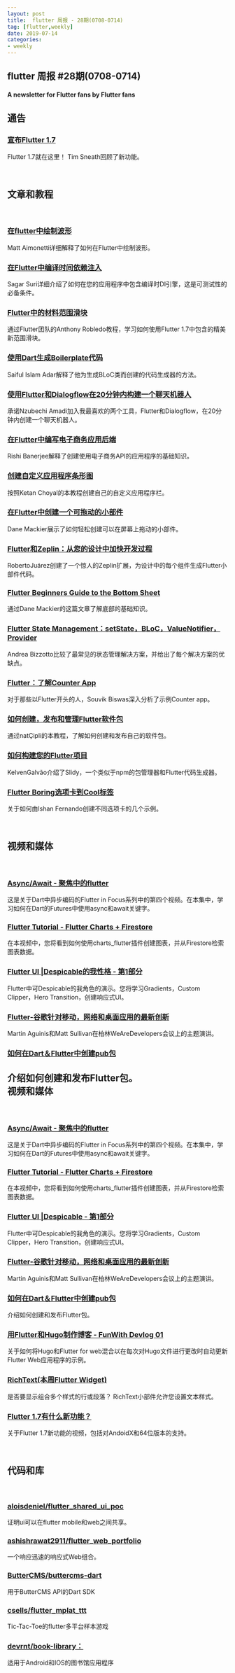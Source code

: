 ```yaml
---
layout: post
title:  flutter 周报 - 28期(0708-0714)
tag: [flutter,weekly]
date: 2019-07-14
categories:
- weekly
---
```



## flutter 周报 #28期(0708-0714)

 
#### **A newsletter for Flutter fans by Flutter fans**

    

通告
-------------

### [宣布Flutter 1.7](/2019/07/14/flutter-1-7-9cab4f34eacf)

Flutter 1.7就在这里！ Tim Sneath回顾了新功能。

  

文章和教程
----------------------

  

### [在flutter中绘制波形](https://matt.aimonetti.net/posts/2019-07-drawing-waveforms-in-flutter/)

Matt Aimonetti详细解释了如何在Flutter中绘制波形。

### [在Flutter中编译时间依赖注入](https://sagarsuri56.hashnode.dev/compile-time-dependency-injection-in-flutter-cjxty3efh005fkvs14va5w339)

Sagar Suri详细介绍了如何在您的应用程序中包含编译时DI引擎，这是可测试性的必备条件。

### [Flutter中的材料范围滑块](https://medium.com/flutter/material-range-slider-in-flutter-a285c6e3447d)

通过Flutter团队的Anthony Robledo教程，学习如何使用Flutter 1.7中包含的精美新范围滑块。

### [使用Dart生成Boilerplate代码](https://medium.com/@saifulislamadar_12003/boilerplate-code-generation-using-dart-e2c08aa21bb7)

Saiful Islam Adar解释了他为生成BLoC类而创建的代码生成器的方法。

### [使用Flutter和Dialogflow在20分钟内构建一个聊天机器人](https://medium.com/flutter-community/build-a-chatbot-in-20-minutes-using-flutter-and-dialogflow-8e9af1014463)

承诺Nzubechi Amadi加入我最喜欢的两个工具，Flutter和Dialogflow，在20分钟内创建一个聊天机器人。

### [在Flutter中编写电子商务应用后端](https://medium.com/flutter-community/coding-an-e-commerce-app-backend-in-flutter-9bd11ed5dcce)

Rishi Banerjee解释了创建使用电子商务API的应用程序的基础知识。

### [创建自定义应用程序条形图](https://medium.com/@ketanchoyal/create-a-custom-app-bar-flutter-e32164e0be6f)

按照Ketan Choyal的本教程创建自己的自定义应用程序栏。

### [在Flutter中创建一个可拖动的小部件](https://medium.com/flutter-community/create-a-draggable-widget-in-flutter-50b61f12635d)

Dane Mackier展示了如何轻松创建可以在屏幕上拖动的小部件。

### [Flutter和Zeplin：从您的设计中加快开发过程](https://medium.com/flutter-community/flutter-and-zeplin-speed-up-the-development-process-from-your-设计45ff5d21166a)

RobertoJuárez创建了一个惊人的Zeplin扩展，为设计中的每个组件生成Flutter小部件代码。

### [Flutter Beginners Guide to the Bottom Sheet](https://medium.com/flutter-community/flutter-beginners-guide-to-using-the-bottom-sheet-b8025573c433)

通过Dane Mackier的这篇文章了解底部的基础知识。

### [Flutter State Management：setState，BLoC，ValueNotifier，Provider](https://medium.com/coding-with-flutter/flutter-state-management-setstate-bloc-valuenotifier-provider-2c11022d871b)

Andrea Bizzotto比较了最常见的状态管理解决方案，并给出了每个解决方案的优缺点。

### [Flutter：了解Counter App](https://medium.com/flutter-community/flutter-understanding-counter-app-ca89de564170)

对于那些以Flutter开头的人，Souvik Biswas深入分析了示例Counter app。

### [如何创建，发布和管理Flutter软件包](https://medium.com/flutter-community/how-to-create-publish-and-manage-flutter-packages-b4f2cd2c6b90)

通过natÇipli的本教程，了解如何创建和发布自己的软件包。

### [如何构建您的Flutter项目](https://medium.com/@kelvengalvao/how-to-structure-your-flutter-project-51f34254a5ae)

KelvenGalvão介绍了Slidy，一个类似于npm的包管理器和Flutter代码生成器。

### [Flutter Boring选项卡到Cool标签](https://mightytechno.com/flutter-boring-tab-to-cool-tab/)

关于如何由Ishan Fernando创建不同选项卡的几个示例。

  

视频和媒体
----------------

  

### [Async/Await  - 聚焦中的flutter](https://www.youtube.com/watch?v=SmTCmDMi4BY)

这是关于Dart中异步编码的Flutter in Focus系列中的第四个视频。在本集中，学习如何在Dart的Futures中使用async和await关键字。

### [Flutter Tutorial  -  Flutter Charts + Firestore](https://www.youtube.com/watch?v=HGkbPrTSndM&feature=youtu.be)

在本视频中，您将看到如何使用charts_flutter插件创建图表，并从Firestore检索图表数据。

### [Flutter UI |Despicable的我性格 - 第1部分](https://www.youtube.com/watch?v=-5DTrcXxGs8&feature=youtu.be)

Flutter中可Despicable的我角色的演示。您将学习Gradients，Custom Clipper，Hero Transition，创建响应式UI。

### [Flutter-谷歌针对移动，网络和桌面应用的最新创新](https://www.youtube.com/watch?v=80pRyn7fZRk)

Martin Aguinis和Matt Sullivan在柏林WeAreDevelopers会议上的主题演讲。

### [如何在Dart＆Flutter中创建pub包](https://www.youtube.com/watch?v=rsbk0kb_tdE&feature=youtu.be)

介绍如何创建和发布Flutter包。  
视频和媒体
----------------

  

### [Async/Await  - 聚焦中的flutter](https://www.youtube.com/watch?v=SmTCmDMi4BY)

这是关于Dart中异步编码的Flutter in Focus系列中的第四个视频。在本集中，学习如何在Dart的Futures中使用async和await关键字。

### [Flutter Tutorial  -  Flutter Charts + Firestore](https://www.youtube.com/watch?v=HGkbPrTSndM&feature=youtu.be)

在本视频中，您将看到如何使用charts_flutter插件创建图表，并从Firestore检索图表数据。

### [Flutter UI |Despicable - 第1部分](https://www.youtube.com/watch?v=-5DTrcXxGs8&feature=youtu.be)

Flutter中可Despicable的我角色的演示。您将学习Gradients，Custom Clipper，Hero Transition，创建响应式UI。

### [Flutter-谷歌针对移动，网络和桌面应用的最新创新](https://www.youtube.com/watch?v=80pRyn7fZRk)

Martin Aguinis和Matt Sullivan在柏林WeAreDevelopers会议上的主题演讲。

### [如何在Dart＆Flutter中创建pub包](https://www.youtube.com/watch?v=rsbk0kb_tdE&feature=youtu.be)

介绍如何创建和发布Flutter包。

### [用Flutter和Hugo制作博客 -  FunWith Devlog 01](https://www.youtube.com/watch?v=3VTTrGZrYS0&feature=youtu.be)

关于如何将Hugo和Flutter for web混合以在每次对Hugo文件进行更改时自动更新Flutter Web应用程序的示例。

### [RichText(本周Flutter Widget)](https://www.youtube.com/watch?v=rykDVh-QFfw&feature=share)

是否要显示组合多个样式的行或段落？ RichText小部件允许您设置文本样式。

### [Flutter 1.7有什么新功能？](https://www.youtube.com/watch?v=8U9eYVse2Hw)

关于Flutter 1.7新功能的视频，包括对AndoidX和64位版本的支持。

  

代码和库
------------------

  

### [aloisdeniel/flutter\_shared\_ui_poc](https://github.com/aloisdeniel/flutter_shared_ui_poc)

证明ui可以在flutter mobile和web之间共享。

### [ashishrawat2911/flutter\_web\_portfolio](https://github.com/ashishrawat2911/flutter_web_portfolio)

一个响应迅速的响应式Web组合。

### [ButterCMS/buttercms-dart](https://github.com/ButterCMS/buttercms-dart)

用于ButterCMS API的Dart SDK

### [csells/flutter\_mplat\_ttt](https://github.com/csells/flutter_mplat_ttt)

Tic-Tac-Toe的flutter多平台样本游戏

### [devrnt/book-library：](https://github.com/devrnt/book-library)

适用于Android和IOS的图书馆应用程序
 